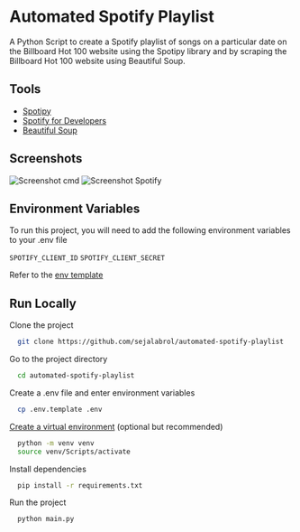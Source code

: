 # Automated Spotify Playlist
A Python Script to create a Spotify playlist of songs on a particular date on the Billboard Hot 100 website using the Spotipy library and by scraping the Billboard Hot 100 website using Beautiful Soup.

## Tools
- [Spotipy](https://spotipy.readthedocs.io/en/2.19.0/)
- [Spotify for Developers](https://developer.spotify.com/)
- [Beautiful Soup](https://beautiful-soup-4.readthedocs.io/en/latest/)

## Screenshots
![Screenshot cmd](https://user-images.githubusercontent.com/87208681/150687233-20bc0842-57cd-428a-9107-334b65ec215f.png)
![Screenshot Spotify](https://user-images.githubusercontent.com/87208681/150687240-a143a399-ac38-4079-b1f6-811e06567603.png)

## Environment Variables
To run this project, you will need to add the following environment variables to your .env file

`SPOTIFY_CLIENT_ID` `SPOTIFY_CLIENT_SECRET`

Refer to the [env template](https://github.com/sejalabrol/automated-spotify-playlist/blob/main/.env.template)

## Run Locally
Clone the project
```bash
  git clone https://github.com/sejalabrol/automated-spotify-playlist
```
Go to the project directory
```bash
  cd automated-spotify-playlist
```
Create a .env file and enter environment variables
```bash
  cp .env.template .env
```
[Create a virtual environment](https://packaging.python.org/guides/installing-using-pip-and-virtual-environments/#creating-a-virtual-environment) (optional but recommended) 
```bash
  python -m venv venv
  source venv/Scripts/activate
```
Install dependencies
```bash
  pip install -r requirements.txt
```
Run the project
```bash
  python main.py
```
